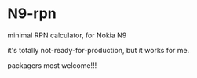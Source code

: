 # N9-rpn
minimal RPN calculator, for Nokia N9

it's totally not-ready-for-production, but it works for me.

packagers most welcome!!!
